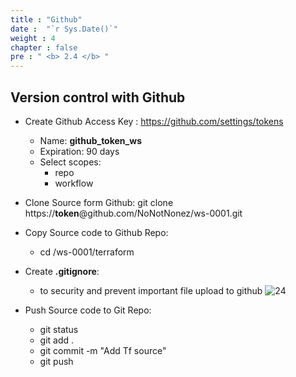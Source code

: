 ```yaml
---
title : "Github"
date :  "`r Sys.Date()`" 
weight : 4
chapter : false
pre : " <b> 2.4 </b> "
---
```


## Version control with Github
- Create Github Access Key : https://github.com/settings/tokens
  - Name: **github_token_ws**
  - Expiration:	90 days
  - Select scopes:
    - repo
    - workflow
    
- Clone Source form Github:
    git clone https://**token**@github.com/NoNotNonez/ws-0001.git
- Copy Source code to Github Repo:
    - cd /ws-0001/terraform
- Create **.gitignore**: 
  - to security and prevent important file upload to github
![24](/ws-0001/images/2-prepair/2.4-github/gitignore.png)

- Push Source code to Git Repo:
    - git status
    - git add .
    - git commit -m "Add Tf source"
    - git push 



